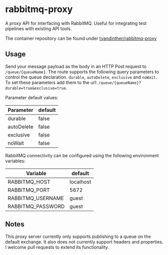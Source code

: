 # rabbitmq-proxy
A proxy API for interfacing with RabbitMQ. Useful for integrating test pipelines with existing API tools.

The container repository can be found under [tvandinther/rabbitmq-proxy](https://hub.docker.com/r/tvandinther/rabbitmq-proxy)

## Usage

Send your message payload as the body in an HTTP Post request to `/queue/{queueName}`. The route supports the following query parameters to control the queue declaration.
`durable`, `autoDelete`, `exclusive` and `noWait`. To set these parameters add them to the url: `/queue/{queueName}?durable=true&exclusive=true`.

Parameter default values:

| Parameter  	| default 	|
|------------	|---------	|
| durable    	| false   	|
| autoDelete 	| false   	|
| exclusive  	| false   	|
| noWait     	| false   	|

RabbitMQ connectivity can be configured using the following environment variables:

| Variable          	| default   	|
|-------------------	|-----------	|
| RABBITMQ_HOST     	| localhost 	|
| RABBITMQ_PORT     	| 5672      	|
| RABBITMQ_USERNAME 	| guest     	|
| RABBITMQ_PASSWORD 	| guest     	|

## Notes

This proxy server currently only supports publishing to a queue on the default exchange. It also does not currently support headers and properties. I welcome pull requests to extend its functionality.
